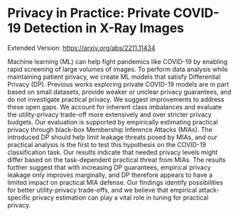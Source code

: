 # Privacy in Practice: Private COVID-19 Detection in X-Ray Images
Extended Version: https://arxiv.org/abs/2211.11434

Machine learning (ML) can help fight pandemics like COVID-19 by enabling rapid screening of large volumes of images. To perform data analysis while maintaining patient privacy, we create ML models that satisfy Differential Privacy (DP). Previous works exploring private COVID-19 models are in part based on small datasets, provide weaker or unclear privacy guarantees, and do not investigate practical privacy. We suggest improvements to address these open gaps. We account for inherent class imbalances and evaluate the utility-privacy trade-off more extensively and over stricter privacy budgets. Our evaluation is supported by empirically estimating practical privacy through black-box Membership Inference Attacks (MIAs). The introduced DP should help limit leakage threats posed by MIAs, and our practical analysis is the first to test this hypothesis on the COVID-19 classification task. Our results indicate that needed privacy levels might differ based on the task-dependent practical threat from MIAs. The results further suggest that with increasing DP guarantees, empirical privacy leakage only improves marginally, and DP therefore appears to have a limited impact on practical MIA defense. Our findings identify possibilities for better utility-privacy trade-offs, and we believe that empirical attack-specific privacy estimation can play a vital role in tuning for practical privacy.
